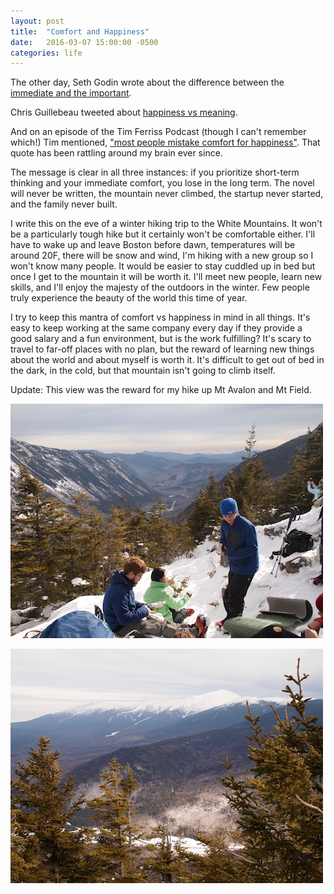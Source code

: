 ```yaml
---
layout: post
title:  "Comfort and Happiness"
date:   2016-03-07 15:00:00 -0500
categories: life
---
```


The other day, Seth Godin wrote about the difference between the [immediate and the important][seth_important].

Chris Guillebeau tweeted about [happiness vs meaning][chris_happiness].

And on an episode of the Tim Ferriss Podcast (though I can't remember which!) Tim mentioned, ["most people mistake comfort for happiness"](http://fourhourworkweek.com/2015/12/14/derek-sivers-on-developing-confidence-finding-happiness-and-saying-no-to-millions/). That quote has been rattling around my brain ever since.

<!--more-->

The message is clear in all three instances: if you prioritize short-term thinking and your immediate comfort, you lose in the long term. The novel will never be written, the mountain never climbed, the startup never started, and the family never built.

I write this on the eve of a winter hiking trip to the White Mountains. It won't be a particularly tough hike but it certainly won't be comfortable either. I'll have to wake up and leave Boston before dawn, temperatures will be around 20F, there will be snow and wind, I'm hiking with a new group so I won't know many people. It would be easier to stay cuddled up in bed but once I get to the mountain it will be worth it. I'll meet new people, learn new skills, and I'll enjoy the majesty of the outdoors in the winter. Few people truly experience the beauty of the world this time of year.

I try to keep this mantra of comfort vs happiness in mind in all things. It's easy to keep working at the same company every day if they provide a good salary and a fun environment, but is the work fulfilling? It's scary to travel to far-off places with no plan, but the reward of learning new things about the world and about myself is worth it. It's difficult to get out of bed in the dark, in the cold, but that mountain isn't going to climb itself.

Update: This view was the reward for my hike up Mt Avalon and Mt Field.

![Mt Field](/assets/images/2016/03/Avalon-Field1.jpg "View from the top of Mt Field")

![Mt Washington](/assets/images/2016/03/Avalon-Field2.jpg "View of Mt Washington")

[seth_important]: http://sethgodin.typepad.com/seths_blog/2016/01/deconstructing-urgent-vs-important.html

[chris_happiness]: https://twitter.com/chrisguillebeau/status/690525656099246081
